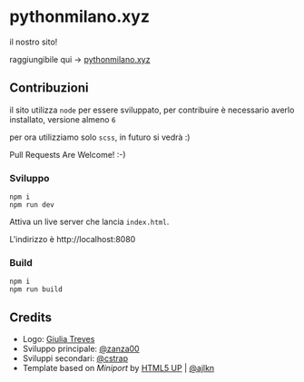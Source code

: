 # pythonmilano.xyz

il nostro sito!

raggiungibile qui -> [pythonmilano.xyz](http://pythonmilano.xyz/)

## Contribuzioni

il sito utilizza `node` per essere sviluppato, per contribuire è necessario averlo installato, versione almeno `6`

per ora utilizziamo solo `scss`, in futuro si vedrà :)

Pull Requests Are Welcome! :-)

### Sviluppo

```
npm i
npm run dev
```

Attiva un live server che lancia `index.html`. 

L'indirizzo è http://localhost:8080

### Build

```
npm i
npm run build
```


## Credits

* Logo: [Giulia Treves](https://www.facebook.com/TU-VES-1442116032759831/)
* Sviluppo principale: [@zanza00](https://github.com/zanza00)
* Sviluppi secondari: [@cstrap](https://github.com/cstrap)
* Template based on _Miniport_ by [HTML5 UP](html5up.net) | [@ajlkn](aj@lkn.io)

